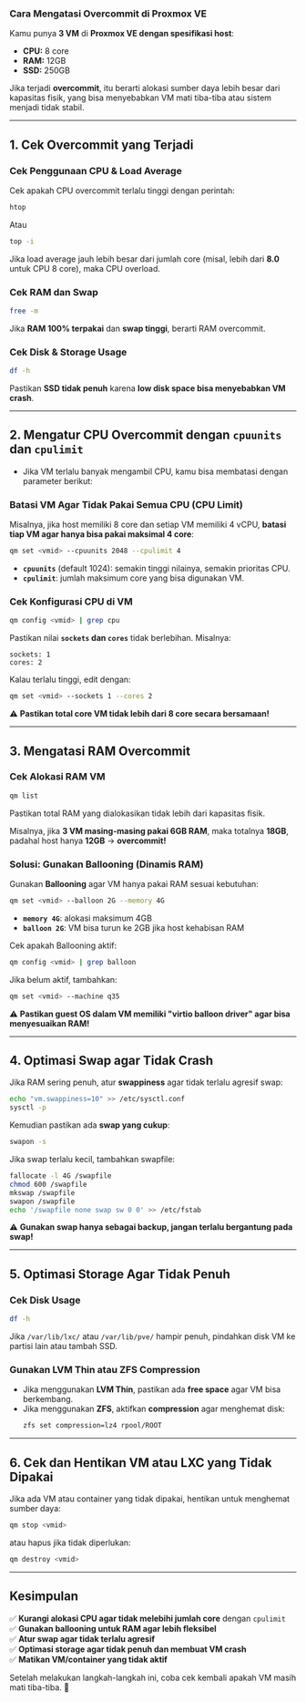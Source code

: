 ### **Cara Mengatasi Overcommit di Proxmox VE**  
Kamu punya **3 VM** di **Proxmox VE dengan spesifikasi host**:  
- **CPU:** 8 core  
- **RAM:** 12GB  
- **SSD:** 250GB  

Jika terjadi **overcommit**, itu berarti alokasi sumber daya lebih besar dari kapasitas fisik, yang bisa menyebabkan VM mati tiba-tiba atau sistem menjadi tidak stabil.  

---

## **1. Cek Overcommit yang Terjadi**
### **Cek Penggunaan CPU & Load Average**
Cek apakah CPU overcommit terlalu tinggi dengan perintah:  
```bash
htop
```
Atau  
```bash
top -i
```
Jika load average jauh lebih besar dari jumlah core (misal, lebih dari **8.0** untuk CPU 8 core), maka CPU overload.  

### **Cek RAM dan Swap**  
```bash
free -m
```
Jika **RAM 100% terpakai** dan **swap tinggi**, berarti RAM overcommit.  

### **Cek Disk & Storage Usage**  
```bash
df -h
```
Pastikan **SSD tidak penuh** karena **low disk space bisa menyebabkan VM crash**.  

---

## **2. Mengatur CPU Overcommit dengan `cpuunits` dan `cpulimit`**
- Jika VM terlalu banyak mengambil CPU, kamu bisa membatasi dengan parameter berikut:  

### **Batasi VM Agar Tidak Pakai Semua CPU (CPU Limit)**
Misalnya, jika host memiliki 8 core dan setiap VM memiliki 4 vCPU, **batasi tiap VM agar hanya bisa pakai maksimal 4 core**:  
```bash
qm set <vmid> --cpuunits 2048 --cpulimit 4
```
- **`cpuunits`** (default 1024): semakin tinggi nilainya, semakin prioritas CPU.  
- **`cpulimit`**: jumlah maksimum core yang bisa digunakan VM.  

### **Cek Konfigurasi CPU di VM**
```bash
qm config <vmid> | grep cpu
```
Pastikan nilai **`sockets` dan `cores`** tidak berlebihan. Misalnya:  
```
sockets: 1
cores: 2
```
Kalau terlalu tinggi, edit dengan:  
```bash
qm set <vmid> --sockets 1 --cores 2
```
⚠️ **Pastikan total core VM tidak lebih dari 8 core secara bersamaan!**  

---

## **3. Mengatasi RAM Overcommit**
### **Cek Alokasi RAM VM**
```bash
qm list
```
Pastikan total RAM yang dialokasikan tidak lebih dari kapasitas fisik.  

Misalnya, jika **3 VM masing-masing pakai 6GB RAM**, maka totalnya **18GB**, padahal host hanya **12GB** → **overcommit!**  

### **Solusi: Gunakan Ballooning (Dinamis RAM)**
Gunakan **Ballooning** agar VM hanya pakai RAM sesuai kebutuhan:  
```bash
qm set <vmid> --balloon 2G --memory 4G
```
- **`memory 4G`**: alokasi maksimum 4GB  
- **`balloon 2G`**: VM bisa turun ke 2GB jika host kehabisan RAM  

Cek apakah Ballooning aktif:  
```bash
qm config <vmid> | grep balloon
```
Jika belum aktif, tambahkan:  
```bash
qm set <vmid> --machine q35
```
⚠️ **Pastikan guest OS dalam VM memiliki "virtio balloon driver" agar bisa menyesuaikan RAM!**  

---

## **4. Optimasi Swap agar Tidak Crash**
Jika RAM sering penuh, atur **swappiness** agar tidak terlalu agresif swap:  
```bash
echo "vm.swappiness=10" >> /etc/sysctl.conf
sysctl -p
```
Kemudian pastikan ada **swap yang cukup**:  
```bash
swapon -s
```
Jika swap terlalu kecil, tambahkan swapfile:  
```bash
fallocate -l 4G /swapfile
chmod 600 /swapfile
mkswap /swapfile
swapon /swapfile
echo '/swapfile none swap sw 0 0' >> /etc/fstab
```
⚠️ **Gunakan swap hanya sebagai backup, jangan terlalu bergantung pada swap!**  

---

## **5. Optimasi Storage Agar Tidak Penuh**
### **Cek Disk Usage**
```bash
df -h
```
Jika `/var/lib/lxc/` atau `/var/lib/pve/` hampir penuh, pindahkan disk VM ke partisi lain atau tambah SSD.  

### **Gunakan LVM Thin atau ZFS Compression**
- Jika menggunakan **LVM Thin**, pastikan ada **free space** agar VM bisa berkembang.  
- Jika menggunakan **ZFS**, aktifkan **compression** agar menghemat disk:  
  ```bash
  zfs set compression=lz4 rpool/ROOT
  ```

---

## **6. Cek dan Hentikan VM atau LXC yang Tidak Dipakai**
Jika ada VM atau container yang tidak dipakai, hentikan untuk menghemat sumber daya:  
```bash
qm stop <vmid>
```
atau hapus jika tidak diperlukan:  
```bash
qm destroy <vmid>
```

---

## **Kesimpulan**
✅ **Kurangi alokasi CPU agar tidak melebihi jumlah core** dengan `cpulimit`  
✅ **Gunakan ballooning untuk RAM agar lebih fleksibel**  
✅ **Atur swap agar tidak terlalu agresif**  
✅ **Optimasi storage agar tidak penuh dan membuat VM crash**  
✅ **Matikan VM/container yang tidak aktif**  

Setelah melakukan langkah-langkah ini, coba cek kembali apakah VM masih mati tiba-tiba. 🚀
